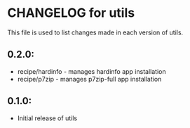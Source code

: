 # CHANGELOG for utils

This file is used to list changes made in each version of utils.

## 0.2.0:

* recipe/hardinfo - manages hardinfo app installation
* recipe/p7zip - manages p7zip-full app installation

## 0.1.0:

* Initial release of utils

